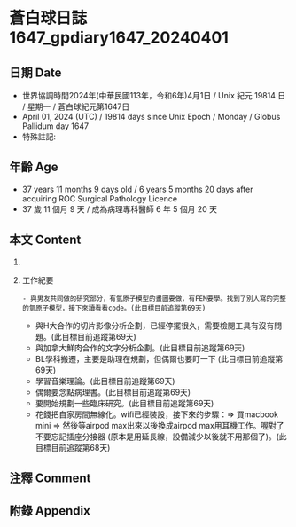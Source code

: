 [_metadata_:encoding]: - "utf-8"
[_metadata_:language]: - "zh-Hant-TW"
[_metadata_:fileformat]: - "markdown"
[_metadata_:MIME_type]: - "text/plain"
[_metadata_:markdown_version]: - "commonmark version 0.30"
[_metadata_:markdown_spec]: - "https://spec.commonmark.org/0.30/"

# 蒼白球日誌1647_gpdiary1647_20240401 #

## 日期 Date ##

* 世界協調時間2024年(中華民國113年，令和6年)4月1日 / Unix 紀元 19814 日 / 星期一 / 蒼白球紀元第1647日
* April 01, 2024 (UTC) / 19814 days since Unix Epoch / Monday / Globus Pallidum day 1647
* 特殊註記:

## 年齡 Age ##

* 37 years 11 months 9 days old / 6 years 5 months 20 days after acquiring ROC Surgical Pathology Licence
* 37 歲 11 個月 9 天 / 成為病理專科醫師 6 年 5 個月 20 天

## 本文 Content ##

1. 

    
2. 工作紀要

       - 與男友共同做的研究部分，有氫原子模型的畫圖要做，有FEM要學。找到了別人寫的完整的氫原子模型，接下來讀看看code。(此目標目前追蹤第69天)
   - 與H大合作的切片影像分析企劃，已經停擺很久，需要檢閱工具有沒有問題。(此目標目前追蹤第69天)
   - 與加拿大鮮肉合作的文字分析企劃。(此目標目前追蹤第69天)
   - BL學科搬遷，主要是助理在規劃，但偶爾也要盯一下 (此目標目前追蹤第69天)
   - 學習音樂理論。(此目標目前追蹤第69天)
   - 偶爾要念點病理書。(此目標目前追蹤第69天)
   - 要開始規劃一些臨床研究。(此目標目前追蹤第69天)
   - 花錢把自家房間無線化。wifi已經裝設，接下來的步驟：=> 買macbook mini => 然後等airpod max出來以後換成airpod max用耳機工作。喔對了不要忘記插座分接器 (原本是用延長線，設備減少以後就不用那個了)。(此目標目前追蹤第68天)


## 注釋 Comment ##


## 附錄 Appendix ##

